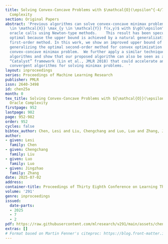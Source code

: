 ```yaml
---
title: Solving Convex-Concave Problems with $\mathcal{O}(\epsilon^{-4/7})$ Second-Order Oracle
  Complexity
section: Original Papers
abstract: 'Previous algorithms can solve convex-concave minimax problems $\min_{x
  \in \mathcal{X}} \max_{y \in \mathcal{Y}} f(x,y)$ with $\gO(\epsilon^{-2/3})$ second-order
  oracle calls using Newton-type methods.    This result has been speculated to be
  optimal because the upper bound is achieved by a natural generalization of the optimal
  first-order method. In this work, we show an improved upper bound of $\tilde{\gO}(\epsilon^{-4/7})$  by
  generalizing the optimal second-order method for convex optimization to solve the
  convex-concave minimax problem.  We further apply a similar technique to lazy Hessian
  algorithms and show that our proposed algorithm can also be seen as a second-order
  “Catalyst” framework (Lin et al., JMLR 2018) that could accelerate any globally
  convergent algorithms for solving minimax problems.  '
layout: inproceedings
series: Proceedings of Machine Learning Research
publisher: PMLR
issn: 2640-3498
id: chen25a
month: 0
tex_title: Solving Convex-Concave Problems with ${\mathcal{O}}(\epsilon^{-4/7})$ Second-Order
  Oracle Complexity
firstpage: 952
lastpage: 982
page: 952-982
order: 952
cycles: false
bibtex_author: Chen, Lesi and Liu, Chengchang and Luo, Luo and Zhang, Jingzhao
author:
- given: Lesi
  family: Chen
- given: Chengchang
  family: Liu
- given: Luo
  family: Luo
- given: Jingzhao
  family: Zhang
date: 2025-07-02
address:
container-title: Proceedings of Thirty Eighth Conference on Learning Theory
volume: '291'
genre: inproceedings
issued:
  date-parts:
  - 2025
  - 7
  - 2
pdf: https://raw.githubusercontent.com/mlresearch/v291/main/assets/chen25a/chen25a.pdf
extras: []
# Format based on Martin Fenner's citeproc: https://blog.front-matter.io/posts/citeproc-yaml-for-bibliographies/
---
```


